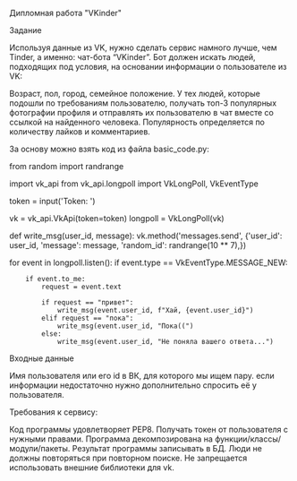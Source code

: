  Дипломная работа "VKinder"

Задание

Используя данные из VK, нужно сделать сервис намного лучше, чем Tinder, а именно: чат-бота “VKinder”. Бот должен искать людей, подходящих под условия, на основании информации о пользователе из VK:

Возраст,
пол,
город,
семейное положение.
У тех людей, которые подошли по требованиям пользователю, получать топ-3 популярных фотографии профиля и отправлять их пользователю в чат вместе со ссылкой на найденного человека.
Популярность определяется по количеству лайков и комментариев.

За основу можно взять код из файла basic_code.py:

from random import randrange

import vk_api
from vk_api.longpoll import VkLongPoll, VkEventType

token = input('Token: ')

vk = vk_api.VkApi(token=token)
longpoll = VkLongPoll(vk)


def write_msg(user_id, message):
    vk.method('messages.send', {'user_id': user_id, 'message': message,  'random_id': randrange(10 ** 7),})


for event in longpoll.listen():
    if event.type == VkEventType.MESSAGE_NEW:

        if event.to_me:
            request = event.text

            if request == "привет":
                write_msg(event.user_id, f"Хай, {event.user_id}")
            elif request == "пока":
                write_msg(event.user_id, "Пока((")
            else:
                write_msg(event.user_id, "Не поняла вашего ответа...")

Входные данные

Имя пользователя или его id в ВК, для которого мы ищем пару.
если информации недостаточно нужно дополнительно спросить её у пользователя.

Требования к сервису:

Код программы удовлетворяет PEP8.
Получать токен от пользователя с нужными правами.
Программа декомпозирована на функции/классы/модули/пакеты.
Результат программы записывать в БД.
Люди не должны повторяться при повторном поиске.
Не запрещается использовать внешние библиотеки для vk.